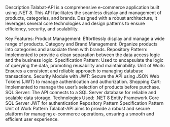 Description
Talabat-API is a comprehensive e-commerce application built using .NET 8. This API facilitates the seamless display and management of products, categories, and brands. Designed with a robust architecture, it leverages several core technologies and design patterns to ensure efficiency, security, and scalability.

Key Features:
Product Management: Effortlessly display and manage a wide range of products.
Category and Brand Management: Organize products into categories and associate them with brands.
Repository Pattern: Implemented to provide a clean separation between the data access logic and the business logic.
Specification Pattern: Used to encapsulate the logic of querying the data, promoting reusability and maintainability.
Unit of Work: Ensures a consistent and reliable approach to managing database transactions.
Security Module with JWT: Secure the API using JSON Web Tokens (JWT) to manage authentication and authorization.
Shopping Cart: Implemented to manage the user’s selection of products before purchase.
SQL Server: The API connects to a SQL Server database for reliable and scalable data storage.
Technologies Used:
.NET 8
Entity Framework Core
SQL Server
JWT for authentication
Repository Pattern
Specification Pattern
Unit of Work Pattern
Talabat-API aims to provide a robust and secure platform for managing e-commerce operations, ensuring a smooth and efficient user experience.

